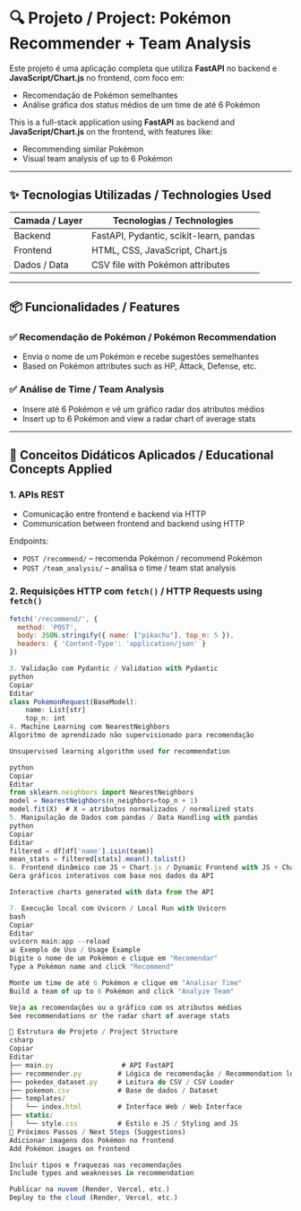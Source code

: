 # 🔍 Projeto / Project: Pokémon Recommender + Team Analysis

Este projeto é uma aplicação completa que utiliza **FastAPI** no backend e **JavaScript/Chart.js** no frontend, com foco em:
- Recomendação de Pokémon semelhantes
- Análise gráfica dos status médios de um time de até 6 Pokémon

This is a full-stack application using **FastAPI** as backend and **JavaScript/Chart.js** on the frontend, with features like:
- Recommending similar Pokémon
- Visual team analysis of up to 6 Pokémon

---

## ✨ Tecnologias Utilizadas / Technologies Used

| Camada / Layer | Tecnologias / Technologies |
|----------------|-----------------------------|
| Backend        | FastAPI, Pydantic, scikit-learn, pandas |
| Frontend       | HTML, CSS, JavaScript, Chart.js |
| Dados / Data   | CSV file with Pokémon attributes |

---

## 📦 Funcionalidades / Features

### ✅ Recomendação de Pokémon / Pokémon Recommendation
- Envia o nome de um Pokémon e recebe sugestões semelhantes  
- Based on Pokémon attributes such as HP, Attack, Defense, etc.

### ✅ Análise de Time / Team Analysis
- Insere até 6 Pokémon e vê um gráfico radar dos atributos médios  
- Insert up to 6 Pokémon and view a radar chart of average stats

---

## 🧠 Conceitos Didáticos Aplicados / Educational Concepts Applied

### 1. **APIs REST**
- Comunicação entre frontend e backend via HTTP  
- Communication between frontend and backend using HTTP

Endpoints:
- `POST /recommend/` – recomenda Pokémon / recommend Pokémon
- `POST /team_analysis/` – analisa o time / team stat analysis

### 2. **Requisições HTTP com `fetch()` / HTTP Requests using `fetch()`**
```js
fetch('/recommend/', {
  method: 'POST',
  body: JSON.stringify({ name: ["pikachu"], top_n: 5 }),
  headers: { 'Content-Type': 'application/json' }
})

3. Validação com Pydantic / Validation with Pydantic
python
Copiar
Editar
class PokemonRequest(BaseModel):
    name: List[str]
    top_n: int
4. Machine Learning com NearestNeighbors
Algoritmo de aprendizado não supervisionado para recomendação

Unsupervised learning algorithm used for recommendation

python
Copiar
Editar
from sklearn.neighbors import NearestNeighbors
model = NearestNeighbors(n_neighbors=top_n + 1)
model.fit(X)  # X = atributos normalizados / normalized stats
5. Manipulação de Dados com pandas / Data Handling with pandas
python
Copiar
Editar
filtered = df[df['name'].isin(team)]
mean_stats = filtered[stats].mean().tolist()
6. Frontend dinâmico com JS + Chart.js / Dynamic Frontend with JS + Chart.js
Gera gráficos interativos com base nos dados da API

Interactive charts generated with data from the API

7. Execução local com Uvicorn / Local Run with Uvicorn
bash
Copiar
Editar
uvicorn main:app --reload
📊 Exemplo de Uso / Usage Example
Digite o nome de um Pokémon e clique em "Recomendar"
Type a Pokémon name and click "Recommend"

Monte um time de até 6 Pokémon e clique em "Analisar Time"
Build a team of up to 6 Pokémon and click "Analyze Team"

Veja as recomendações ou o gráfico com os atributos médios
See recommendations or the radar chart of average stats

📁 Estrutura do Projeto / Project Structure
csharp
Copiar
Editar
├── main.py                 # API FastAPI
├── recommender.py         # Lógica de recomendação / Recommendation logic
├── pokedex_dataset.py     # Leitura do CSV / CSV Loader
├── pokemon.csv            # Base de dados / Dataset
├── templates/
│   └── index.html         # Interface Web / Web Interface
├── static/
│   └── style.css          # Estilo e JS / Styling and JS
🚀 Próximos Passos / Next Steps (Suggestions)
Adicionar imagens dos Pokémon no frontend
Add Pokémon images on frontend

Incluir tipos e fraquezas nas recomendações
Include types and weaknesses in recommendation

Publicar na nuvem (Render, Vercel, etc.)
Deploy to the cloud (Render, Vercel, etc.)